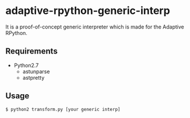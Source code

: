 # adaptive-rpython-generic-interp

It is a proof-of-concept generic interpreter which is made for the Adaptive RPython.

## Requirements

- Python2.7
  - astunparse
  - astpretty

## Usage

```sh
$ python2 transform.py [your generic interp]
```
